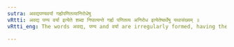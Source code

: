 ```yaml
---
sutra: अवद्यपण्यवर्या गर्ह्यपणितव्यानिरोधेषु
vRtti: अवद्य पण्य वर्या इत्येते शब्दा निपात्यन्ते गर्ह्य पणितव्य अनिरोध इत्येतेष्वर्थेषु यथासंख्यम् ॥
vRtti_eng: The words अवद्य, पण्य and वर्या are irregularly formed, having the sense of 'condemnable', 'saleable' and 'unobstructable' respectively.

---
```

